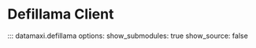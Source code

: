 # Defillama Client

::: datamaxi.defillama
    options:
      show_submodules: true
      show_source: false
